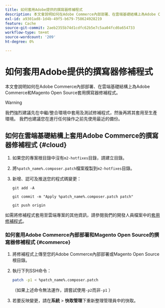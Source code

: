 ```yaml
---
title: 如何套用Adobe提供的撰寫器修補程式
description: 本文會說明如何在Adobe Commerce內部部署、在雲端基礎結構上為Adobe Commerce和Magento Open Source套用撰寫器修補程式。
exl-id: a9301ad8-1d4b-49f5-b679-758624928219
feature: Cache
source-git-commit: 2aeb2355b74d1cdfc62b5e7c5aa04fcd0a654733
workflow-type: tm+mt
source-wordcount: '209'
ht-degree: 0%

---
```


# 如何套用Adobe提供的撰寫器修補程式

本文會說明如何在Adobe Commerce內部部署、在雲端基礎結構上為Adobe Commerce和Magento Open Source套用撰寫器修補程式。

>[!WARNING]
>
>我們強烈建議先在中繼/整合環境中套用及測試修補程式，然後再將其套用至生產環境。 我們也建議您在進行任何操作之前先使用最近的備份。

## 如何在雲端基礎結構上套用Adobe Commerce的撰寫器修補程式 {#cloud}

1. 如果您的專案根目錄中沒有`m2-hotfixes`目錄，請建立目錄。
1. 將`%patch_name%.composer.patch`檔案複製到`m2-hotfixes`目錄。
1. 新增、認可及推送您的程式碼變更：

   ```git
   git add -A
   ```

   ```git
   git commit -m "Apply %patch_name%.composer.patch patch"
   ```

   ```git
   git push origin
   ```

如需將修補程式套用至雲端專案的其他資訊，請參閱我們的開發人員檔案中的[套用修補程式](https://experienceleague.adobe.com/zh-hant/docs/commerce-cloud-service/user-guide/develop/upgrade/apply-patches)。

### 如何套用Adobe Commerce內部部署和Magento Open Source的撰寫器修補程式 {#commerce}

1. 將修補程式上傳至您的Adobe Commerce內部部署或Magento Open Source根目錄。
1. 執行下列SSH命令：

   ```bash
   patch -p1 < %patch_name%.composer.patch
   ```

   （如果上述命令無法運作，請嘗試使用`-p2`而非`-p1` ）

1. 若要反映變更，請在&#x200B;**系統** > **快取管理**&#x200B;下重新整理管理員中的快取。
